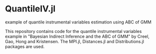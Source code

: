 # QuantileIV.jl
example of quantile instrumental variables estimation using ABC of GMM

This repository contains code for the quantile instrumental variables example in "Bayesian Indirect Inference
and the ABC of GMM" by Creel, Gao, Hong and Kristensen. The MPI.jl, Distances.jl and Distributions.jl packages 
are used.
 
